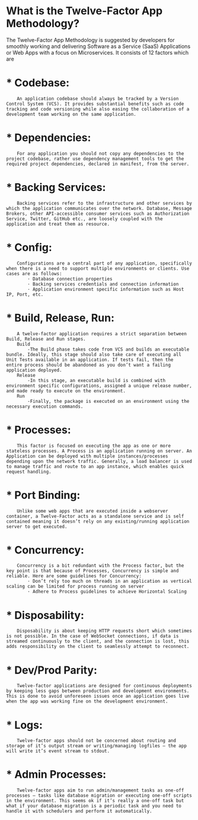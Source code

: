 # What is the Twelve-Factor App Methodology?

The Twelve-Factor App Methodology is suggested by developers for smoothly working and delivering Software as a Service (SaaS) Applications or Web Apps with a focus on Microservices. It consists of 12 factors which are

  # * **Codebase**:
        An application codebase should always be tracked by a Version Control System (VCS). It provides substantial benefits such as code tracking and code versioning while also easing the collaboration of a development team working on the same application.
    
  # * **Dependencies**:
        For any application you should not copy any dependencies to the project codebase, rather use dependency management tools to get the required project dependencies, declared in manifest, from the server.

  # * **Backing Services**:
        Backing services refer to the infrastructure and other services by which the application communicates over the network. Database, Message Brokers, other API-accessible consumer services such as Authorization Service, Twitter, GitHub etc., are loosely coupled with the application and treat them as resource.

  # * **Config**:
        Configurations are a central part of any application, specifically when there is a need to support multiple environments or clients. Use cases are as follows:
            · Database connection properties
            · Backing services credentials and connection information
            · Application environment specific information such as Host IP, Port, etc.

  # * **Build, Release, Run**:
        A twelve-factor application requires a strict separation between Build, Release and Run stages.
        Build
            -The Build phase takes code from VCS and builds an executable bundle. Ideally, this stage should also take care of executing all Unit Tests available in an application. If tests fail, then the    entire process should be abandoned as you don’t want a failing application deployed.
        Release
            -In this stage, an executable build is combined with environment specific configurations, assigned a unique release number, and made ready to execute on the environment.
        Run
            -Finally, the package is executed on an environment using the necessary execution commands. 

  # * **Processes**:
        This factor is focused on executing the app as one or more stateless processes. A Process is an application running on server. An Application can be deployed with multiple instances/processes depending upon the network traffic. Generally, a load balancer is used to manage traffic and route to an app instance, which enables quick request handling.

  # * **Port Binding**:
        Unlike some web apps that are executed inside a webserver container, a Twelve-Factor acts as a standalone service and is self contained meaning it doesn’t rely on any existing/running application server to get executed.

  # * **Concurrency**:
        Concurrency is a bit redundant with the Process factor, but the key point is that because of Processes, Concurrency is simple and reliable. Here are some guidelines for Concurrency:
            · Don’t rely too much on threads in an application as vertical scaling can be limited for process running on server
            · Adhere to Process guidelines to achieve Horizontal Scaling
    
# * **Disposability**:
        Disposability is about keeping HTTP requests short which sometimes is not possible. In the case of WebSocket connections, if data is streamed continuously to the client, and the connection is lost, this adds responsibility on the client to seamlessly attempt to reconnect.

# * **Dev/Prod Parity**:
        Twelve-factor applications are designed for continuous deployments by keeping less gaps between production and development environments. This is done to avoid unforeseen issues once an application goes live when the app was working fine on the development environment.

# * **Logs**:
        Twelve-factor apps should not be concerned about routing and storage of it’s output stream or writing/managing logfiles — the app will write it’s event stream to stdout.

# * **Admin Processes**:
        Twelve-factor apps aim to run admin/management tasks as one-off processes — tasks like database migration or executing one-off scripts in the environment. This seems ok if it’s really a one-off task but what if your database migration is a periodic task and you need to handle it with schedulers and perform it automatically.

